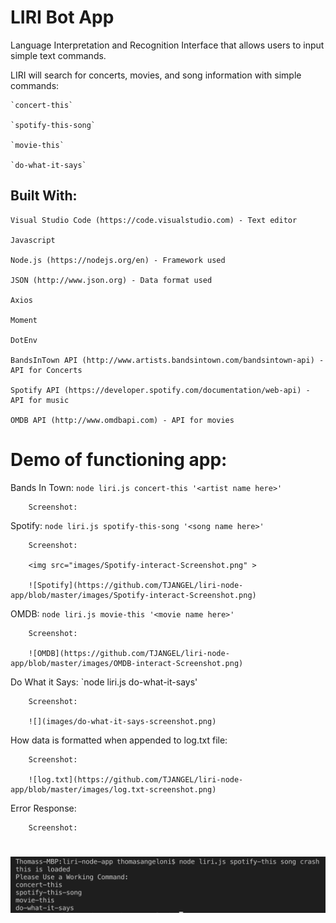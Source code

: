 # LIRI Bot App

Language Interpretation and Recognition Interface that allows users to input simple text commands.

LIRI will search for concerts, movies, and song information with simple commands:

    `concert-this`

    `spotify-this-song`

    `movie-this`

    `do-what-it-says`

## Built With:

    Visual Studio Code (https://code.visualstudio.com) - Text editor
    
    Javascript
    
    Node.js (https://nodejs.org/en) - Framework used
    
    JSON (http://www.json.org) - Data format used
    
    Axios
    
    Moment
    
    DotEnv
    
    BandsInTown API (http://www.artists.bandsintown.com/bandsintown-api) - API for Concerts
    
    Spotify API (https://developer.spotify.com/documentation/web-api) - API for music
    
    OMDB API (http://www.omdbapi.com) - API for movies

# Demo of functioning app:

   Bands In Town: `node liri.js concert-this '<artist name here>'`
   
        Screenshot:

   
   Spotify: `node liri.js spotify-this-song '<song name here>'`

        Screenshot:
        
        <img src="images/Spotify-interact-Screenshot.png" >
        
        ![Spotify](https://github.com/TJANGEL/liri-node-app/blob/master/images/Spotify-interact-Screenshot.png)
   
   
   OMDB: `node liri.js movie-this '<movie name here>'`

        Screenshot:
        
        ![OMDB](https://github.com/TJANGEL/liri-node-app/blob/master/images/OMDB-interact-Screenshot.png)

   Do What it Says: `node liri.js do-what-it-says'

        Screenshot:
        
        ![](images/do-what-it-says-screenshot.png)

   How data is formatted when appended to log.txt file:

        Screenshot:
        
        ![log.txt](https://github.com/TJANGEL/liri-node-app/blob/master/images/log.txt-screenshot.png)

   Error Response:

        Screenshot:
        
  
  
  
 # ![Error Response](https://github.com/TJANGEL/liri-node-app/blob/master/images/Error-response-Screenshot.png)

   
